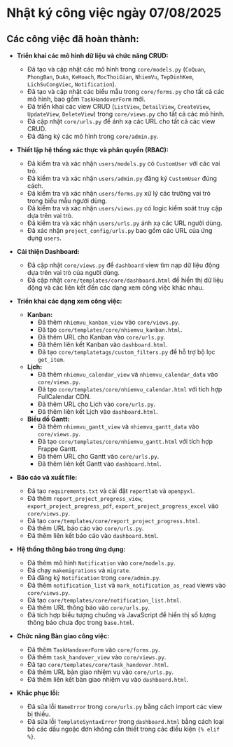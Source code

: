 # Nhật ký công việc ngày 07/08/2025

## Các công việc đã hoàn thành:

- **Triển khai các mô hình dữ liệu và chức năng CRUD:**
    - Đã tạo và cập nhật các mô hình trong `core/models.py` (`CoQuan`, `PhongBan`, `DuAn`, `KeHoach`, `MocThoiGian`, `NhiemVu`, `TepDinhKem`, `LichSuCongViec`, `Notification`).
    - Đã tạo và cập nhật các biểu mẫu trong `core/forms.py` cho tất cả các mô hình, bao gồm `TaskHandoverForm` mới.
    - Đã triển khai các view CRUD (`ListView`, `DetailView`, `CreateView`, `UpdateView`, `DeleteView`) trong `core/views.py` cho tất cả các mô hình.
    - Đã cập nhật `core/urls.py` để ánh xạ các URL cho tất cả các view CRUD.
    - Đã đăng ký các mô hình trong `core/admin.py`.

- **Thiết lập hệ thống xác thực và phân quyền (RBAC):**
    - Đã kiểm tra và xác nhận `users/models.py` có `CustomUser` với các vai trò.
    - Đã kiểm tra và xác nhận `users/admin.py` đăng ký `CustomUser` đúng cách.
    - Đã kiểm tra và xác nhận `users/forms.py` xử lý các trường vai trò trong biểu mẫu người dùng.
    - Đã kiểm tra và xác nhận `users/views.py` có logic kiểm soát truy cập dựa trên vai trò.
    - Đã kiểm tra và xác nhận `users/urls.py` ánh xạ các URL người dùng.
    - Đã xác nhận `project_config/urls.py` bao gồm các URL của ứng dụng `users`.

- **Cải thiện Dashboard:**
    - Đã cập nhật `core/views.py` để `dashboard` view tìm nạp dữ liệu động dựa trên vai trò của người dùng.
    - Đã cập nhật `core/templates/core/dashboard.html` để hiển thị dữ liệu động và các liên kết đến các dạng xem công việc khác nhau.

- **Triển khai các dạng xem công việc:**
    - **Kanban:**
        - Đã thêm `nhiemvu_kanban_view` vào `core/views.py`.
        - Đã tạo `core/templates/core/nhiemvu_kanban.html`.
        - Đã thêm URL cho Kanban vào `core/urls.py`.
        - Đã thêm liên kết Kanban vào `dashboard.html`.
        - Đã tạo `core/templatetags/custom_filters.py` để hỗ trợ bộ lọc `get_item`.
    - **Lịch:**
        - Đã thêm `nhiemvu_calendar_view` và `nhiemvu_calendar_data` vào `core/views.py`.
        - Đã tạo `core/templates/core/nhiemvu_calendar.html` với tích hợp FullCalendar CDN.
        - Đã thêm URL cho Lịch vào `core/urls.py`.
        - Đã thêm liên kết Lịch vào `dashboard.html`.
    - **Biểu đồ Gantt:**
        - Đã thêm `nhiemvu_gantt_view` và `nhiemvu_gantt_data` vào `core/views.py`.
        - Đã tạo `core/templates/core/nhiemvu_gantt.html` với tích hợp Frappe Gantt.
        - Đã thêm URL cho Gantt vào `core/urls.py`.
        - Đã thêm liên kết Gantt vào `dashboard.html`.

- **Báo cáo và xuất file:**
    - Đã tạo `requirements.txt` và cài đặt `reportlab` và `openpyxl`.
    - Đã thêm `report_project_progress_view`, `export_project_progress_pdf`, `export_project_progress_excel` vào `core/views.py`.
    - Đã tạo `core/templates/core/report_project_progress.html`.
    - Đã thêm URL báo cáo vào `core/urls.py`.
    - Đã thêm liên kết báo cáo vào `dashboard.html`.

- **Hệ thống thông báo trong ứng dụng:**
    - Đã thêm mô hình `Notification` vào `core/models.py`.
    - Đã chạy `makemigrations` và `migrate`.
    - Đã đăng ký `Notification` trong `core/admin.py`.
    - Đã thêm `notification_list` và `mark_notification_as_read` views vào `core/views.py`.
    - Đã tạo `core/templates/core/notification_list.html`.
    - Đã thêm URL thông báo vào `core/urls.py`.
    - Đã tích hợp biểu tượng chuông và JavaScript để hiển thị số lượng thông báo chưa đọc trong `base.html`.

- **Chức năng Bàn giao công việc:**
    - Đã thêm `TaskHandoverForm` vào `core/forms.py`.
    - Đã thêm `task_handover_view` vào `core/views.py`.
    - Đã tạo `core/templates/core/task_handover.html`.
    - Đã thêm URL bàn giao nhiệm vụ vào `core/urls.py`.
    - Đã thêm liên kết bàn giao nhiệm vụ vào `dashboard.html`.

- **Khắc phục lỗi:**
    - Đã sửa lỗi `NameError` trong `core/urls.py` bằng cách import các view bị thiếu.
    - Đã sửa lỗi `TemplateSyntaxError` trong `dashboard.html` bằng cách loại bỏ các dấu ngoặc đơn không cần thiết trong các điều kiện `{% elif %}`.

